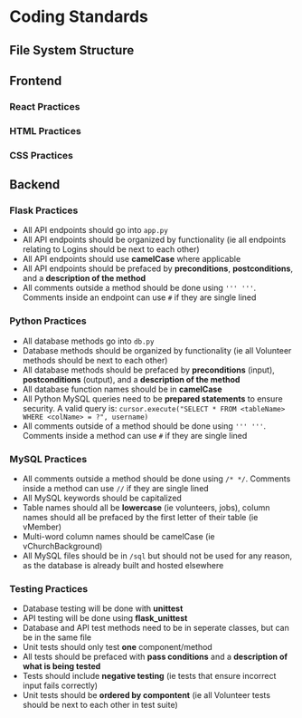 # Coding Standards

## File System Structure

## Frontend

### React Practices

### HTML Practices

### CSS Practices

## Backend

### Flask Practices
- All API endpoints should go into `app.py`
- All API endpoints should be organized by functionality (ie all endpoints relating to Logins should be next to each other)
- All API endpoints should use **camelCase** where applicable
- All API endpoints should be prefaced by **preconditions**, **postconditions**, and a **description of the method**
- All comments outside a method should be done using `''' '''`. Comments inside an endpoint can use `#` if they are single lined
### Python Practices
- All database methods go into `db.py`
- Database methods should be organized by functionality (ie all Volunteer methods should be next to each other)
- All database methods should be prefaced by **preconditions** (input), **postconditions** (output), and a **description of the method**
- All database function names should be in **camelCase**
- All Python MySQL queries need to be **prepared statements** to ensure security. A valid  query is: `cursor.execute("SELECT * FROM <tableName> WHERE <colName> = ?", username)`
- All comments outside of a method should be done using `''' '''`. Comments inside a method can use `#` if they are single lined

### MySQL Practices
- All comments outside a method should be done using `/* */`. Comments inside a method can use `//` if they are single lined
- All MySQL keywords should be capitalized
- Table names should all be **lowercase** (ie volunteers, jobs), column names should all be prefaced by the first letter of their table (ie vMember)
- Multi-word column names should be camelCase (ie vChurchBackground)
- All MySQL files should be in `/sql` but should not be used for any reason, as the database is already built and hosted elsewhere

### Testing Practices
- Database testing will be done with **unittest**
- API testing will be done using **flask_unittest**
- Database and API test methods need to be in seperate classes, but can be in the same file
- Unit tests should only test **one** component/method
- All tests should be prefaced with **pass conditions** and a **description of what is being tested**
- Tests should include **negative testing** (ie tests that ensure incorrect input fails correctly)
- Unit tests should be **ordered by compontent** (ie all Volunteer tests should be next to each other in test suite)

